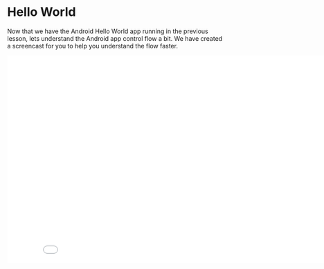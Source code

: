 # Hello World

Now that we have the Android Hello World app running in the previous lesson, lets understand the Android app control flow a bit. We have created a screencast for you to help you understand the flow faster.


<iframe width="853" height="480" src="//www.youtube.com/embed/XJl54DSnsGU" frameborder="0" allowfullscreen></iframe>
